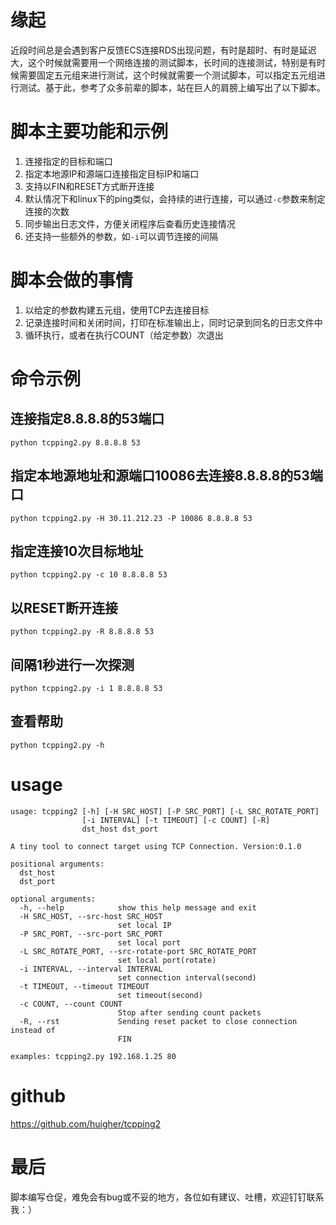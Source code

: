 # 缘起
近段时间总是会遇到客户反馈ECS连接RDS出现问题，有时是超时、有时是延迟大，这个时候就需要用一个网络连接的测试脚本，长时间的连接测试，特别是有时候需要固定五元组来进行测试，这个时候就需要一个测试脚本，可以指定五元组进行测试。基于此，参考了众多前辈的脚本，站在巨人的肩膀上编写出了以下脚本。

# 脚本主要功能和示例
1. 连接指定的目标和端口
2. 指定本地源IP和源端口连接指定目标IP和端口
3. 支持以FIN和RESET方式断开连接
4. 默认情况下和linux下的ping类似，会持续的进行连接，可以通过`-c`参数来制定连接的次数
5. 同步输出日志文件，方便关闭程序后查看历史连接情况
6. 还支持一些额外的参数，如`-i`可以调节连接的间隔

# 脚本会做的事情
1. 以给定的参数构建五元组，使用TCP去连接目标
2. 记录连接时间和关闭时间，打印在标准输出上，同时记录到同名的日志文件中
3. 循环执行，或者在执行COUNT（给定参数）次退出

# 命令示例
## 连接指定8.8.8.8的53端口
`python tcpping2.py 8.8.8.8 53`

## 指定本地源地址和源端口10086去连接8.8.8.8的53端口
`python tcpping2.py -H 30.11.212.23 -P 10086 8.8.8.8 53`

## 指定连接10次目标地址
`python tcpping2.py -c 10 8.8.8.8 53`

## 以RESET断开连接
`python tcpping2.py -R 8.8.8.8 53`

## 间隔1秒进行一次探测
`python tcpping2.py -i 1 8.8.8.8 53`

## 查看帮助
`python tcpping2.py -h`

# usage

```
usage: tcpping2 [-h] [-H SRC_HOST] [-P SRC_PORT] [-L SRC_ROTATE_PORT]
                [-i INTERVAL] [-t TIMEOUT] [-c COUNT] [-R]
                dst_host dst_port

A tiny tool to connect target using TCP Connection. Version:0.1.0

positional arguments:
  dst_host
  dst_port

optional arguments:
  -h, --help            show this help message and exit
  -H SRC_HOST, --src-host SRC_HOST
                        set local IP
  -P SRC_PORT, --src-port SRC_PORT
                        set local port
  -L SRC_ROTATE_PORT, --src-rotate-port SRC_ROTATE_PORT
                        set local port(rotate)
  -i INTERVAL, --interval INTERVAL
                        set connection interval(second)
  -t TIMEOUT, --timeout TIMEOUT
                        set timeout(second)
  -c COUNT, --count COUNT
                        Stop after sending count packets
  -R, --rst             Sending reset packet to close connection instead of
                        FIN

examples: tcpping2.py 192.168.1.25 80
```

# github
https://github.com/huigher/tcpping2

# 最后
脚本编写仓促，难免会有bug或不妥的地方，各位如有建议、吐槽，欢迎钉钉联系我：）